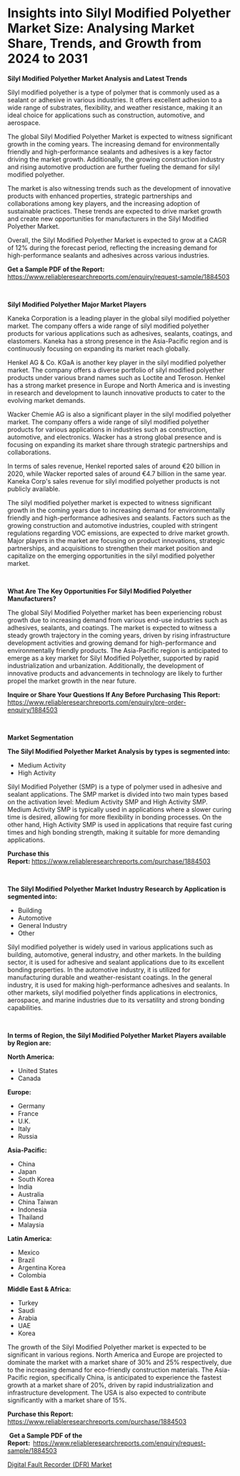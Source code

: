 <p><h1>Insights into Silyl Modified Polyether Market Size: Analysing Market Share, Trends, and Growth from 2024 to 2031</h1></p><p><strong>Silyl Modified Polyether Market Analysis and Latest Trends</strong></p>
<p><p>Silyl modified polyether is a type of polymer that is commonly used as a sealant or adhesive in various industries. It offers excellent adhesion to a wide range of substrates, flexibility, and weather resistance, making it an ideal choice for applications such as construction, automotive, and aerospace.</p><p>The global Silyl Modified Polyether Market is expected to witness significant growth in the coming years. The increasing demand for environmentally friendly and high-performance sealants and adhesives is a key factor driving the market growth. Additionally, the growing construction industry and rising automotive production are further fueling the demand for silyl modified polyether.</p><p>The market is also witnessing trends such as the development of innovative products with enhanced properties, strategic partnerships and collaborations among key players, and the increasing adoption of sustainable practices. These trends are expected to drive market growth and create new opportunities for manufacturers in the Silyl Modified Polyether Market.</p><p>Overall, the Silyl Modified Polyether Market is expected to grow at a CAGR of 12% during the forecast period, reflecting the increasing demand for high-performance sealants and adhesives across various industries.</p></p>
<p><strong>Get a Sample PDF of the Report:&nbsp;</strong> <a href="https://www.reliableresearchreports.com/enquiry/request-sample/1884503">https://www.reliableresearchreports.com/enquiry/request-sample/1884503</a></p>
<p>&nbsp;</p>
<p><strong>Silyl Modified Polyether Major Market Players</strong></p>
<p><p>Kaneka Corporation is a leading player in the global silyl modified polyether market. The company offers a wide range of silyl modified polyether products for various applications such as adhesives, sealants, coatings, and elastomers. Kaneka has a strong presence in the Asia-Pacific region and is continuously focusing on expanding its market reach globally.</p><p>Henkel AG & Co. KGaA is another key player in the silyl modified polyether market. The company offers a diverse portfolio of silyl modified polyether products under various brand names such as Loctite and Teroson. Henkel has a strong market presence in Europe and North America and is investing in research and development to launch innovative products to cater to the evolving market demands.</p><p>Wacker Chemie AG is also a significant player in the silyl modified polyether market. The company offers a wide range of silyl modified polyether products for various applications in industries such as construction, automotive, and electronics. Wacker has a strong global presence and is focusing on expanding its market share through strategic partnerships and collaborations.</p><p>In terms of sales revenue, Henkel reported sales of around €20 billion in 2020, while Wacker reported sales of around €4.7 billion in the same year. Kaneka Corp's sales revenue for silyl modified polyether products is not publicly available. </p><p>The silyl modified polyether market is expected to witness significant growth in the coming years due to increasing demand for environmentally friendly and high-performance adhesives and sealants. Factors such as the growing construction and automotive industries, coupled with stringent regulations regarding VOC emissions, are expected to drive market growth. Major players in the market are focusing on product innovations, strategic partnerships, and acquisitions to strengthen their market position and capitalize on the emerging opportunities in the silyl modified polyether market.</p></p>
<p>&nbsp;</p>
<p><strong>What Are The Key Opportunities For Silyl Modified Polyether Manufacturers?</strong></p>
<p><p>The global Silyl Modified Polyether market has been experiencing robust growth due to increasing demand from various end-use industries such as adhesives, sealants, and coatings. The market is expected to witness a steady growth trajectory in the coming years, driven by rising infrastructure development activities and growing demand for high-performance and environmentally friendly products. The Asia-Pacific region is anticipated to emerge as a key market for Silyl Modified Polyether, supported by rapid industrialization and urbanization. Additionally, the development of innovative products and advancements in technology are likely to further propel the market growth in the near future.</p></p>
<p><strong>Inquire or Share Your Questions If Any Before Purchasing This Report:</strong> <a href="https://www.reliableresearchreports.com/enquiry/pre-order-enquiry/1884503">https://www.reliableresearchreports.com/enquiry/pre-order-enquiry/1884503</a></p>
<p>&nbsp;</p>
<p><strong>Market Segmentation</strong></p>
<p><strong>The Silyl Modified Polyether Market Analysis by types is segmented into:</strong></p>
<p><ul><li>Medium Activity</li><li>High Activity</li></ul></p>
<p><p>Silyl Modified Polyether (SMP) is a type of polymer used in adhesive and sealant applications. The SMP market is divided into two main types based on the activation level: Medium Activity SMP and High Activity SMP. Medium Activity SMP is typically used in applications where a slower curing time is desired, allowing for more flexibility in bonding processes. On the other hand, High Activity SMP is used in applications that require fast curing times and high bonding strength, making it suitable for more demanding applications.</p></p>
<p><strong>Purchase this Report:&nbsp;</strong><a href="https://www.reliableresearchreports.com/purchase/1884503">https://www.reliableresearchreports.com/purchase/1884503</a></p>
<p>&nbsp;</p>
<p><strong>The Silyl Modified Polyether Market Industry Research by Application is segmented into:</strong></p>
<p><ul><li>Building</li><li>Automotive</li><li>General Industry</li><li>Other</li></ul></p>
<p><p>Silyl modified polyether is widely used in various applications such as building, automotive, general industry, and other markets. In the building sector, it is used for adhesive and sealant applications due to its excellent bonding properties. In the automotive industry, it is utilized for manufacturing durable and weather-resistant coatings. In the general industry, it is used for making high-performance adhesives and sealants. In other markets, silyl modified polyether finds applications in electronics, aerospace, and marine industries due to its versatility and strong bonding capabilities.</p></p>
<p>&nbsp;</p>
<p><strong>In terms of Region, the Silyl Modified Polyether Market Players available by Region are:</strong></p>
<p>
    <p> <strong> North America: </strong>
        <ul>
            <li>United States</li>
            <li>Canada</li>
        </ul>
        </p> 
    <p> <strong> Europe: </strong>
        <ul>
            <li>Germany</li>
            <li>France</li>
            <li>U.K.</li>
            <li>Italy</li>
            <li>Russia</li>
        </ul>
        </p> 
    <p> <strong> Asia-Pacific: </strong>
        <ul>
            <li>China</li>
            <li>Japan</li>
            <li>South Korea</li>
            <li>India</li>
            <li>Australia</li>
            <li>China Taiwan</li>
            <li>Indonesia</li>
            <li>Thailand</li>
            <li>Malaysia</li>
        </ul>
        </p> 
    <p> <strong> Latin America: </strong>
        <ul>
            <li>Mexico</li>
            <li>Brazil</li>
            <li>Argentina Korea</li>
            <li>Colombia</li>
        </ul>
        </p> 
    <p> <strong> Middle East & Africa: </strong>
        <ul>
            <li>Turkey</li>
            <li>Saudi</li>
            <li>Arabia</li>
            <li>UAE</li>
            <li>Korea</li>
        </ul>
    </p>
    </p>
<p><p>The growth of the Silyl Modified Polyether market is expected to be significant in various regions. North America and Europe are projected to dominate the market with a market share of 30% and 25% respectively, due to the increasing demand for eco-friendly construction materials. The Asia-Pacific region, specifically China, is anticipated to experience the fastest growth at a market share of 20%, driven by rapid industrialization and infrastructure development. The USA is also expected to contribute significantly with a market share of 15%.</p></p>
<p><strong>Purchase this Report: </strong><a href="https://www.reliableresearchreports.com/purchase/1884503">https://www.reliableresearchreports.com/purchase/1884503</a></p>
<p>&nbsp;<strong>Get a Sample PDF of the Report:&nbsp;&nbsp;</strong><a href="https://www.reliableresearchreports.com/enquiry/request-sample/1884503">https://www.reliableresearchreports.com/enquiry/request-sample/1884503</a></p>
<p><strong></strong></p>
<p><p><a href="https://changeable-paste-463.notion.site/Digital-Fault-Recorder-DFR-Market-Insights-Market-Players-and-Forecast-Till-2031-7f80102ec3c14b8a8987e7d2298bdd17">Digital Fault Recorder (DFR) Market</a></p></p>